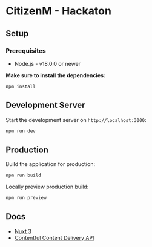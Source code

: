 # CitizenM - Hackaton

## Setup

### Prerequisites

- Node.js - v18.0.0 or newer

**Make sure to install the dependencies:**

```bash
npm install
```

## Development Server

Start the development server on `http://localhost:3000`:

```bash
npm run dev
```

## Production

Build the application for production:

```bash
npm run build
```

Locally preview production build:

```bash
npm run preview
```

## Docs

- [Nuxt 3](https://nuxt.com/docs/getting-started/introduction)
- [Contentful Content Delivery API](https://www.contentful.com/developers/docs/references/content-delivery-api/)